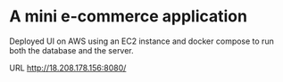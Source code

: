 # A mini e-commerce application

Deployed UI on AWS using an EC2 instance and docker compose to run
both the database and the server.

URL http://18.208.178.156:8080/
